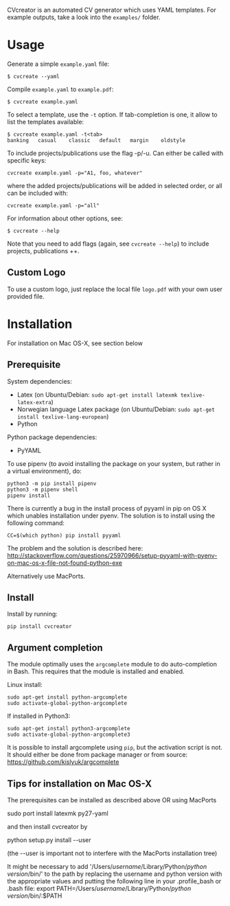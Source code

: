 
CVcreator is an automated CV generator which uses YAML templates.
For example outputs, take a look into the `examples/` folder.

Usage
=====
Generate a simple `example.yaml` file:
```
$ cvcreate --yaml
```
Compile `example.yaml` to `example.pdf`:
```
$ cvcreate example.yaml
```

To select a template, use the `-t` option. If tab-completion is one, it allow
to list the templates available:
```
$ cvcreate example.yaml -t<tab>
banking   casual    classic   default   margin    oldstyle
```

To include projects/publications use the flag -p/-u. Can either be called with specific keys:
```
cvcreate example.yaml -p="A1, foo, whatever"
```
where the added projects/publications will be added in selected order, or all can be included with:
```
cvcreate example.yaml -p="all"
```

For information about other options, see:
```
$ cvcreate --help
```

Note that you need to add flags (again, see `cvcreate --help`) to include projects, publications ++.

Custom Logo
-----------
To use a custom logo, just replace the local file `logo.pdf` with your own
user provided file.

Installation
============
For installation on Mac OS-X, see section below

Prerequisite
------------
System dependencies:
- Latex (on Ubuntu/Debian: `sudo apt-get install latexmk texlive-latex-extra`)
- Norwegian language Latex package (on Ubuntu/Debian: `sudo apt-get install texlive-lang-european`)
- Python

Python package dependencies:
- PyYAML

To use pipenv (to avoid installing the package on your system, but rather in a virtual environment), do:
```
python3 -m pip install pipenv
python3 -m pipenv shell
pipenv install
```

There is currently a bug in the install process of pyyaml in pip on OS X which
unables installation under pyenv. The solution is to install using the
following command:
```
CC=$(which python) pip install pyyaml
```
The problem and the solution is described here:
http://stackoverflow.com/questions/25970966/setup-pyyaml-with-pyenv-on-mac-os-x-file-not-found-python-exe

Alternatively use MacPorts.

Install
-------
Install by running:
```
pip install cvcreator
```

Argument completion
-------------------
The module optimally uses the `argcomplete` module to do auto-completion in
Bash. This requires that the module is installed and enabled.

Linux install:
```
sudo apt-get install python-argcomplete
sudo activate-global-python-argcomplete
```

If installed in Python3:
```
sudo apt-get install python3-argcomplete
sudo activate-global-python-argcomplete3
```

It is possible to install argcomplete using `pip`, but the activation script is
not. It should either be done from package manager or from source:
https://github.com/kislyuk/argcomplete

Tips for installation on Mac OS-X
---------------------------------
The prerequisites can be installed as described above OR using MacPorts

sudo port install latexmk py27-yaml

and then install cvcreator by

python setup.py install --user

(the --user is important not to interfere with the MacPorts installation tree)

It might be necessary to add '/Users/*username*/Library/Python/*python version*/bin/' to the path by replacing the username and python version with the appropriate values and putting the following line in your .profile_bash or .bash file:
export PATH=/Users/*username*/Library/Python/*python version*/bin/:$PATH
